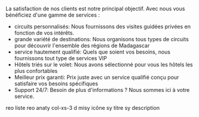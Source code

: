 La satisfaction de nos clients est notre principal objectif. Avec nous vous bénéficiez d'une gamme de services :
 
 - circuits personnalisés: Nous fournissons des visites guidées privées en fonction de vos intérêts.
 - grande variété de destinations: Nous organisons tous types de circuits pour découvrir l'ensemble des régions de Madagascar
 - service hautement qualifié: Quels que soient vos besoins, nous fournissons tout type de services VIP
 - Hôtels triés sur le volet: Nous avons sélectionné pour vous les hôtels les plus confortables
 - Meilleur prix garanti: Prix ​​juste avec un service qualifié conçu pour satisfaire vos besoins spécifiques
 - Support 24/7: Besoin de plus d'informations ? Nous sommes ici à votre service.


reo liste reo anaty col-xs-3 d misy icône sy titre sy description